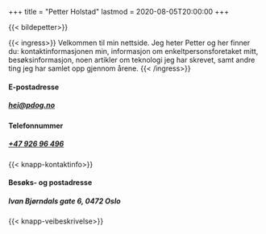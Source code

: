 +++
title = "Petter Holstad"
lastmod = 2020-08-05T20:00:00
+++

{{< bildepetter>}}

{{< ingress>}}
Velkommen til min nettside. Jeg heter Petter og her finner du:
kontaktinformasjonen min, informasjon om enkeltpersonsforetaket mitt,
besøksinformasjon, noen artikler om teknologi jeg har skrevet, samt andre
ting jeg har samlet opp gjennom årene.
{{< /ingress>}}

#### E-postadresse

##### hei@pdog.no

#### Telefonnummer

##### [+47&nbsp;926&nbsp;96&nbsp;496](tel:+4792696496)

{{< knapp-kontaktinfo>}}

#### Besøks- og postadresse

##### Ivan Bjørndals gate 6, 0472 Oslo

{{< knapp-veibeskrivelse>}}
